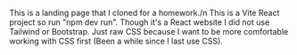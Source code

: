 This is a landing page that I cloned for a homework./n
This is a Vite React project so run "npm dev run".
Though it's a React website I did not use Tailwind or Bootstrap. 
Just raw CSS because I want to be more comfortable working with CSS first (Been a while since I last use CSS).
